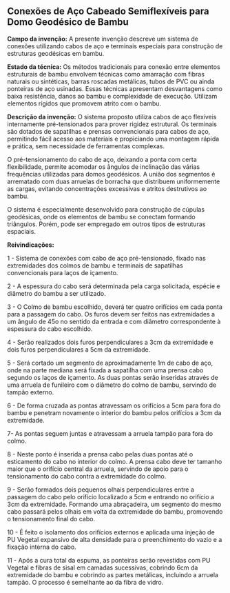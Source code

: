## Conexões de Aço Cabeado Semiflexíveis para Domo Geodésico de Bambu

**Campo da invenção:** 
A presente invenção descreve um sistema de conexões utilizando cabos de aço e terminais especiais para construção de estruturas geodésicas em bambu.

**Estado da técnica:** 
Os métodos tradicionais para conexão entre elementos estruturais de bambu envolvem técnicas como amarração com fibras naturais ou sintéticas, barras roscadas metálicas, tubos de PVC ou ainda ponteiras de aço usinadas. 
Essas técnicas apresentam desvantagens como baixa resistência, danos ao bambu e complexidade de execução. Utilizam elementos rígidos que promovem atrito com o bambu.

**Descrição da invenção:**
O sistema proposto utiliza cabos de aço flexíveis internamente pré-tensionados para prover rigidez estrutural. Os terminais são dotados de sapatilhas e prensas convencionais para cabos de aço, permitindo fácil acesso aos materiais e propiciando uma montagem rápida e prática, sem necessidade de ferramentas complexas.

O pré-tensionamento do cabo de aço, deixando a ponta com certa flexibilidade, permite acomodar os ângulos de inclinação das várias frequências utilizadas para domos geodésicos. A união dos segmentos é arrematado com duas arruelas de borracha que  distribuem uniformemente as cargas, evitando concentrações excessivas e atritos destrutivos ao bambu.

O sistema é especialmente desenvolvido para construção de cúpulas geodésicas, onde os elementos de bambu se conectam formando triângulos. Porém, pode ser empregado em outros tipos de estruturas espaciais.

**Reivindicações:**

1 - Sistema de conexões com cabo de aço pré-tensionado, fixado nas extremidades dos colmos de bambu e terminais de sapatilhas convencionais para laços de içamento.

2 - A espessura do cabo será determinada pela carga solicitada, espécie e diâmetro do bambu a ser utilizado.

3 - O Colmo de bambu escolhido, deverá ter quatro orifícios em cada ponta para a passagem do cabo. Os furos devem ser feitos nas extremidades a um ângulo de 45o no sentido da entrada e com diâmetro correspondente à espessura do cabo escolhido.

4 - Serão realizados dois furos perpendiculares a 3cm da extremidade e dois furos perpendiculares a 5cm da extremidade.

5 - Será cortado um segmento de aproximadamente 1m de cabo de aço, onde na parte mediana será fixada a sapatilha com uma prensa cabo segundo os laços de içamento. As duas pontas serão inseridas através de uma arruela de funileiro com o diâmetro do colmo de bambu, servindo de tampão externo.

6 - De forma cruzada as pontas atravessam os orifícios a 5cm para fora do bambu e penetram novamente o interior do bambu pelos orifícios a 3cm da extremidade.

7- As pontas seguem juntas e atravessam a arruela tampão para fora do colmo.

8 - Neste ponto é inserida a prensa cabo pelas duas pontas até o esticamento do cabo no interior do colmo. A prensa cabo deve ter tamanho maior que o orifício central da arruela, servindo de apoio para o tensionamento do cabo contra a extremidade do colmo.

9 - Serão formados dois pequenos olhais perpendiculares entre a passagem do cabo pelo orifício localizado a 5cm e entrando no orifício a 3cm da extremidade. Formando uma abraçadeira, um segmento do mesmo cabo passará pelos olhais em volta da extremidade do bambu, promovendo o tensionamento final do cabo.

10 - É feito o isolamento dos orifícios externos e aplicada uma injeção de PU Vegetal expansivo de alta densidade para o preenchimento do vazio e a fixação interna do cabo.

11 -  Após a cura total da espuma, as ponteiras serão revestidas com PU Vegetal e fibras de sisal em camadas sucessivas, cobrindo 6cm da extremidade do bambu e cobrindo as partes metálicas, incluindo a arruela tampão. O processo é semelhante ao da fibra de vidro.